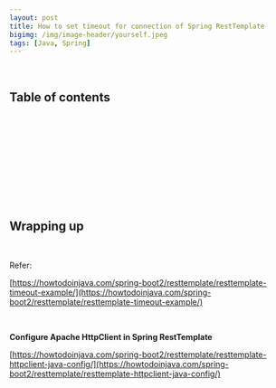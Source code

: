 ```yaml
---
layout: post
title: How to set timeout for connection of Spring RestTemplate
bigimg: /img/image-header/yourself.jpeg
tags: [Java, Spring]
---
```





<br>

## Table of contents





<br>

## 






<br>

## 






<br>

## 





<br>

## Wrapping up




<br>

Refer:

[https://howtodoinjava.com/spring-boot2/resttemplate/resttemplate-timeout-example/](https://howtodoinjava.com/spring-boot2/resttemplate/resttemplate-timeout-example/)

<br>

**Configure Apache HttpClient in Spring RestTemplate**

[https://howtodoinjava.com/spring-boot2/resttemplate/resttemplate-httpclient-java-config/](https://howtodoinjava.com/spring-boot2/resttemplate/resttemplate-httpclient-java-config/)
